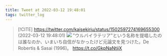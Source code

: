 ```yaml
---
title: Tweet at 2022-03-12 19:48:01
tags: twitter_log
---
```


> [!CITE] https://twitter.com/kaisekiriu/status/1502597274169655300 (2022-03-12 19:48:01)
> ![](https://twitter.com/kaisekiriu/status/1502597274169655300)
> "ウルバイラテリア"という名称を提唱したのは誰なのか、いまいち自信がなかったけど元論文を見つけた。De Robertis &amp; Sasai (1996)。
> https://t.co/GkpNaNtjiX
